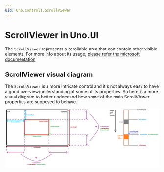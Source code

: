 ```yaml
---
uid: Uno.Controls.ScrollViewer
---
```


# ScrollViewer in Uno.UI

The `ScrollViewer` represents a scrollable area that can contain other visible elements. For more info about its usage,
[please refer the microsoft documentation](https://docs.microsoft.com/en-us/windows/winui/api/microsoft.ui.xaml.controls.scrollviewer?view=winui-3.0)

## ScrollViewer visual diagram

The `ScrollViewer` is a more intricate control and it's not always easy to have a good overview/understanding of some of its properties.
So here is a more visual diagram to better understand how some of the main ScrollViewer properties are supposed to behave.

![ScrollViewer Visual Diagram](assets/scrollviewer/scrollviewer-diagram.png)
